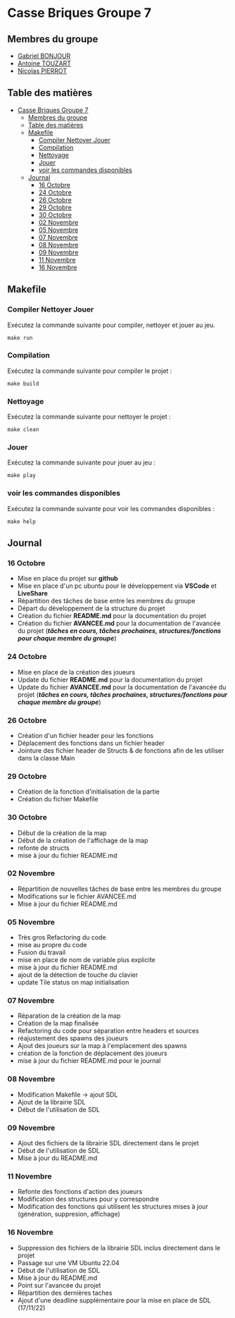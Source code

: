 # Casse Briques Groupe 7

## Membres du groupe

- [Gabriel BONJOUR](https://github.com/Elbub)
- [Antoine TOUZART](https://github.com/AntoineTSIO)
- [Nicolas PIERROT](https://github.com/ncls-p)

## Table des matières

- [Casse Briques Groupe 7](#casse-briques-groupe-7)
  - [Membres du groupe](#membres-du-groupe)
  - [Table des matières](#table-des-matières)
  - [Makefile](#makefile)
    - [Compiler Nettoyer Jouer](#compiler-nettoyer-jouer)
    - [Compilation](#compilation)
    - [Nettoyage](#nettoyage)
    - [Jouer](#jouer)
    - [voir les commandes disponibles](#voir-les-commandes-disponibles)
  - [Journal](#journal)
    - [16 Octobre](#16-octobre)
    - [24 Octobre](#24-octobre)
    - [26 Octobre](#26-octobre)
    - [29 Octobre](#29-octobre)
    - [30 Octobre](#30-octobre)
    - [02 Novembre](#02-novembre)
    - [05 Novembre](#05-novembre)
    - [07 Novembre](#07-novembre)
    - [08 Novembre](#08-novembre)
    - [09 Novembre](#09-novembre)
    - [11 Novembre](#11-novembre)
    - [16 Novembre](#16-novembre)

## Makefile

### Compiler Nettoyer Jouer

Exécutez la commande suivante pour compiler, nettoyer et jouer au jeu.

`make run`

### Compilation

Exécutez la commande suivante pour compiler le projet :

`make build`

### Nettoyage

Exécutez la commande suivante pour nettoyer le projet :

`make clean`

### Jouer

Exécutez la commande suivante pour jouer au jeu :

`make play`

### voir les commandes disponibles

Exécutez la commande suivante pour voir les commandes disponibles :

`make help`

## Journal

### 16 Octobre

- Mise en place du projet sur **github**
- Mise en place d'un pc ubuntu pour le développement via **VSCode** et **LiveShare**
- Répartition des tâches de base entre les membres du groupe
- Départ du développement de la structure du projet
- Création du fichier **README.md** pour la documentation du projet
- Création du fichier **AVANCEE.md** pour la documentation de l'avancée du projet (**_tâches en cours, tâches
  prochaines, structures/fonctions pour chaque membre du groupe_**)

### 24 Octobre

- Mise en place de la création des joueurs
- Update du fichier **README.md** pour la documentation du projet
- Update du fichier **AVANCEE.md** pour la documentation de l'avancée du projet (**_tâches en cours, tâches prochaines,
  structures/fonctions pour chaque membre du groupe_**)

### 26 Octobre

- Création d'un fichier header pour les fonctions
- Déplacement des fonctions dans un fichier header
- Jointure des fichier header de Structs & de fonctions afin de les utiliser dans la classe Main

### 29 Octobre

- Création de la fonction d'initialisation de la partie
- Création du fichier Makefile

### 30 Octobre
- Début de la création de la map
- Début de la création de l'affichage de la map
- refonte de structs
- mise à jour du fichier README.md

### 02 Novembre
- Répartition de nouvelles tâches de base entre les membres du groupe
- Modifications sur le fichier AVANCEE.md
- Mise à jour du fichier README.md

### 05 Novembre
- Très gros Refactoring du code
- mise au propre du code
- Fusion du travail
- mise en place de nom de variable plus explicite
- mise à jour du fichier README.md
- ajout de la détection de touche du clavier
- update Tile status on map initialisation

### 07 Novembre
- Réparation de la création de la map
- Création de la map finalisée
- Refactoring du code pour séparation entre headers et sources
- réajustement des spawns des joueurs
- Ajout des joueurs sur la map à l'emplacement des spawns
- création de la fonction de déplacement des joueurs
- mise à jour du fichier README.md pour le journal

### 08 Novembre
- Modification Makefile -> ajout SDL
- Ajout de la librairie SDL
- Début de l'utilisation de SDL

### 09 Novembre
- Ajout des fichiers de la librairie SDL directement dans le projet
- Début de l'utilisation de SDL
- Mise à jour du README.md

### 11 Novembre
- Refonte des fonctions d'action des joueurs
- Modification des structures pour y correspondre
- Modification des fonctions qui utilisent les structures mises à jour (génération, suppresion, affichage)

### 16 Novembre
- Suppression des fichiers de la librairie SDL inclus directement dans le projet
- Passage sur une VM Ubuntu 22.04
- Début de l'utilisation de SDL
- Mise à jour du README.md
- Point sur l'avancée du projet
- Répartition des dernières taches
- Ajout d'une deadline supplémentaire pour la mise en place de SDL (17/11/22)
